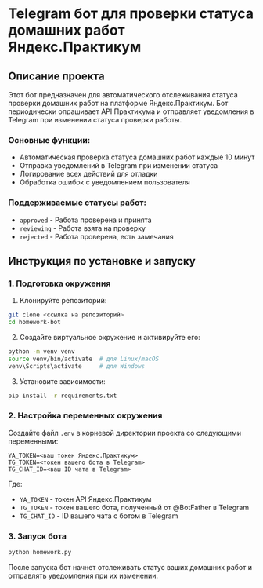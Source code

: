 # Telegram бот для проверки статуса домашних работ Яндекс.Практикум

## Описание проекта
Этот бот предназначен для автоматического отслеживания статуса проверки домашних работ на платформе Яндекс.Практикум. Бот периодически опрашивает API Практикума и отправляет уведомления в Telegram при изменении статуса проверки работы.

### Основные функции:
- Автоматическая проверка статуса домашних работ каждые 10 минут
- Отправка уведомлений в Telegram при изменении статуса
- Логирование всех действий для отладки
- Обработка ошибок с уведомлением пользователя

### Поддерживаемые статусы работ:
- `approved` - Работа проверена и принята
- `reviewing` - Работа взята на проверку
- `rejected` - Работа проверена, есть замечания

## Инструкция по установке и запуску

### 1. Подготовка окружения

1. Клонируйте репозиторий:
```bash
git clone <ссылка на репозиторий>
cd homework-bot
```

2. Создайте виртуальное окружение и активируйте его:
```bash
python -m venv venv
source venv/bin/activate  # для Linux/macOS
venv\Scripts\activate     # для Windows
```

3. Установите зависимости:
```bash
pip install -r requirements.txt
```

### 2. Настройка переменных окружения

Создайте файл `.env` в корневой директории проекта со следующими переменными:
```
YA_TOKEN=<ваш токен Яндекс.Практикум>
TG_TOKEN=<токен вашего бота в Telegram>
TG_CHAT_ID=<ваш ID чата в Telegram>
```

Где:
- `YA_TOKEN` - токен API Яндекс.Практикум
- `TG_TOKEN` - токен вашего бота, полученный от @BotFather в Telegram
- `TG_CHAT_ID` - ID вашего чата с ботом в Telegram

### 3. Запуск бота

```bash
python homework.py
```

После запуска бот начнет отслеживать статус ваших домашних работ и отправлять уведомления при их изменении.